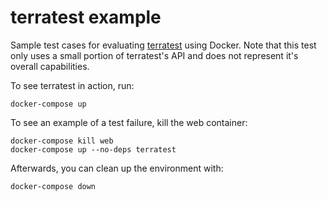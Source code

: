 # terratest example

Sample test cases for evaluating
[terratest](https://github.com/gruntwork-io/terratest) using
Docker. Note that this test only uses a small portion of terratest's
API and does not represent it's overall capabilities.

To see terratest in action, run:

    docker-compose up
    
To see an example of a test failure, kill the web container:

    docker-compose kill web
    docker-compose up --no-deps terratest

Afterwards, you can clean up the environment with:

    docker-compose down
